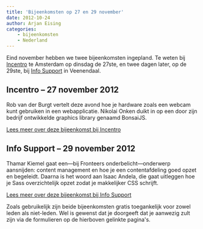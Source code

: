 ```yaml
---
title: 'Bijeenkomsten op 27 en 29 november'
date: 2012-10-24
author: Arjan Eising
categories:
    - bijeenkomsten
    - Nederland
---
```


Eind november hebben we twee bijeenkomsten ingepland. Te weten bij [Incentro](http://incentro.com) te Amsterdam op dinsdag de 27ste, en twee dagen later, op de 29ste, bij [Info Support](http://www.infosupport.com) in Veenendaal.

## Incentro – 27 november 2012

Rob van der Burgt vertelt deze avond hoe je hardware zoals een webcam kunt gebruiken in een webapplicatie. Nikolai Onken duikt in op een door zijn bedrijf ontwikkelde graphics library genaamd BonsaiJS.

[Lees meer over deze bijeenkomst bij Incentro](/bijeenkomsten/2012/incentro)

## Info Support – 29 november 2012

Thamar Kiemel gaat een—bij Fronteers onderbelicht—onderwerp aansnijden: content management en hoe je een contentafdeling goed opzet en begeleidt. Daarna is het woord aan Isaac Andela, die gaat uitleggen hoe je Sass overzichtelijk opzet zodat je makkelijker CSS schrijft.

[Lees meer over deze bijeenkomst bij Info Support](/bijeenkomsten/2012/info-support)

Zoals gebruikelijk zijn beide bijeenkomsten gratis toegankelijk voor zowel leden als niet-leden. Wel is gewenst dat je doorgeeft dat je aanwezig zult zijn via de formulieren op de hierboven gelinkte pagina's.
